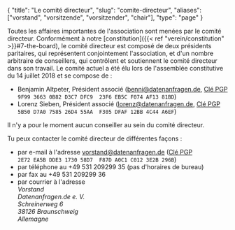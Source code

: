 {
    "title": "Le comité directeur",
    "slug": "comite-directeur",
    "aliases": ["vorstand", "vorsitzende", "vorsitzender", "chair"],
    "type": "page"
}

Toutes les affaires importantes de l'association sont menées par le comité directeur. Conformément à notre [constitution]({{< ref "verein/constitution" >}}#7-the-board), le comité directeur est composé de deux présidents paritaires, qui représentent conjointement l'association, et d'un nombre arbitraire de conseillers, qui contrôlent et soutiennent le comité directeur dans son travail. Le comité actuel a été élu lors de l'assemblée constitutive du 14 juillet 2018 et se compose de :

* Benjamin Altpeter, Président associé ([benni@datenanfragen.de](mailto:benni@datenanfragen.de), [Clé PGP](/pgp/AF1381BD.asc) `9F99 3663 0B82 D3C7 DFC9  23F6 EB5C F074 AF13 81BD`)
* Lorenz Sieben, Président associé ([lorenz@datenanfragen.de](mailto:lorenz@datenanfragen.de), [Clé PGP](/pgp/4C44A6EF.asc) `5B50 D7A0 7585 26D4 55AA  F305 DFAF 12BB 4C44 A6EF`)

Il n'y a pour le moment aucun conseiller au sein du comité directeur.

Tu peux contacter le comité directeur de différentes façons :

* par e-mail à l'adresse [vorstand@datenanfragen.de](mailto:vorstand@datenanfragen.de) ([Clé PGP](/pgp/3E2B296B.asc) `2E72 EA5B DDE3 1730 58D7  F87D A0C1 C012 3E2B 296B`)
* par téléphone au +49 531 209299 35 (pas d'horaires de bureau)  
* par fax au +49 531 209299 36  
* par courrier à l'adresse  
    *Vorstand  
    Datenanfragen.de e. V.  
    Schreinerweg 6  
    38126 Braunschweig  
    Allemagne*
